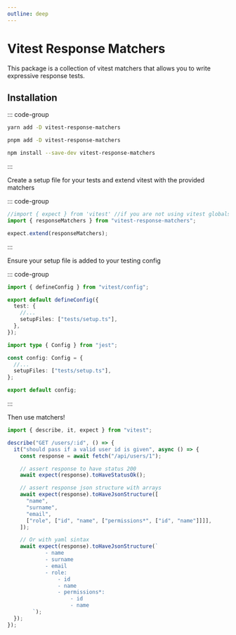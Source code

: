 ```yaml
---
outline: deep
---
```


# Vitest Response Matchers

This package is a collection of vitest matchers that allows you to write expressive response tests.

## Installation

::: code-group

```bash [yarn]
yarn add -D vitest-response-matchers
```

```bash [pnpm]
pnpm add -D vitest-response-matchers
```

```bash [npm]
npm install --save-dev vitest-response-matchers
```

:::

Create a setup file for your tests and extend vitest with the provided matchers

::: code-group

```ts [tests/setup.ts]
//import { expect } from 'vitest' //if you are not using vitest globals
import { responseMatchers } from "vitest-response-matchers";

expect.extend(responseMatchers);
```

:::

Ensure your setup file is added to your testing config

::: code-group

```ts [vitest.config.ts]
import { defineConfig } from "vitest/config";

export default defineConfig({
  test: {
    //...
    setupFiles: ["tests/setup.ts"],
  },
});
```

```ts [jest.config.ts]
import type { Config } from "jest";

const config: Config = {
  //...
  setupFiles: ["tests/setup.ts"],
};

export default config;
```

:::

Then use matchers!

```ts
import { describe, it, expect } from "vitest";

describe("GET /users/:id", () => {
  it("should pass if a valid user id is given", async () => {
    const response = await fetch("/api/users/1");

    // assert response to have status 200
    await expect(response).toHaveStatusOk();

    // assert response json structure with arrays
    await expect(response).toHaveJsonStructure([
      "name",
      "surname",
      "email",
      ["role", ["id", "name", ["permissions*", ["id", "name"]]]],
    ]);

    // Or with yaml sintax
    await expect(response).toHaveJsonStructure(`
            - name
            - surname
            - email
            - role:
                - id
                - name
                - permissions*:
                    - id
                    - name
        `);
  });
});
```
